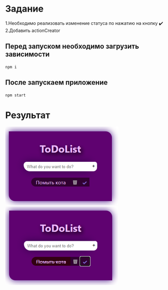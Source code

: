 # Задание
 1.Необходимо реализовать изменение статуса по нажатию на кнопку ✔️
 2.Добавить actionCreator

## Перед запуском необходимо загрузить зависимости
`npm i`

## После запускаем приложение
`npm start`

# Результат 
![alt text](image.png)
![alt text](image-1.png)